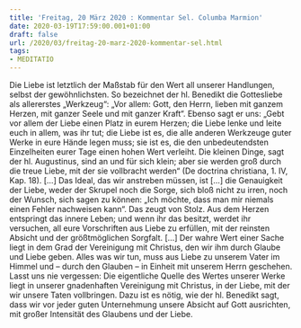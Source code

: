 ```yaml
---
title: 'Freitag, 20 März 2020 : Kommentar Sel. Columba Marmion'
date: 2020-03-19T17:59:00.001+01:00
draft: false
url: /2020/03/freitag-20-marz-2020-kommentar-sel.html
tags: 
- MEDITATIO
---
```


Die Liebe ist letztlich der Maßstab für den Wert all unserer Handlungen, selbst der gewöhnlichsten. So bezeichnet der hl. Benedikt die Gottesliebe als allererstes „Werkzeug“: „Vor allem: Gott, den Herrn, lieben mit ganzem Herzen, mit ganzer Seele und mit ganzer Kraft“. Ebenso sagt er uns: „Gebt vor allem der Liebe einen Platz in eurem Herzen; die Liebe lenke und leite euch in allem, was ihr tut; die Liebe ist es, die alle anderen Werkzeuge guter Werke in eure Hände legen muss; sie ist es, die den unbedeutendsten Einzelheiten eurer Tage einen hohen Wert verleiht. Die kleinen Dinge, sagt der hl. Augustinus, sind an und für sich klein; aber sie werden groß durch die treue Liebe, mit der sie vollbracht werden“ (De doctrina christiana, 1. IV, Kap. 18). \[…\] Das Ideal, das wir anstreben müssen, ist \[…\] die Genauigkeit der Liebe, weder der Skrupel noch die Sorge, sich bloß nicht zu irren, noch der Wunsch, sich sagen zu können: „Ich möchte, dass man mir niemals einen Fehler nachweisen kann“. Das zeugt von Stolz. Aus dem Herzen entspringt das innere Leben; und wenn ihr das besitzt, werdet ihr versuchen, all eure Vorschriften aus Liebe zu erfüllen, mit der reinsten Absicht und der größtmöglichen Sorgfalt. \[…\] Der wahre Wert einer Sache liegt in dem Grad der Vereinigung mit Christus, den wir ihm durch Glaube und Liebe geben. Alles was wir tun, muss aus Liebe zu unserem Vater im Himmel und – durch den Glauben – in Einheit mit unserem Herrn geschehen. Lasst uns nie vergessen: Die eigentliche Quelle des Wertes unserer Werke liegt in unserer gnadenhaften Vereinigung mit Christus, in der Liebe, mit der wir unsere Taten vollbringen. Dazu ist es nötig, wie der hl. Benedikt sagt, dass wir vor jeder guten Unternehmung unsere Absicht auf Gott ausrichten, mit großer Intensität des Glaubens und der Liebe.